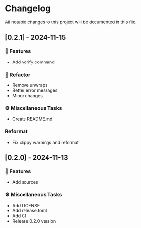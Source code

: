 # Changelog

All notable changes to this project will be documented in this file.

## [0.2.1] - 2024-11-15

### 🚀 Features

- Add verify command

### 🚜 Refactor

- Remove unwraps
- Better error messages
- Minor changes

### ⚙️ Miscellaneous Tasks

- Create README.md

### Reformat

- Fix clippy warnings and reformat

## [0.2.0] - 2024-11-13

### 🚀 Features

- Add sources

### ⚙️ Miscellaneous Tasks

- Add LICENSE
- Add release.toml
- Add CI
- Release 0.2.0 version

<!-- generated by git-cliff -->
